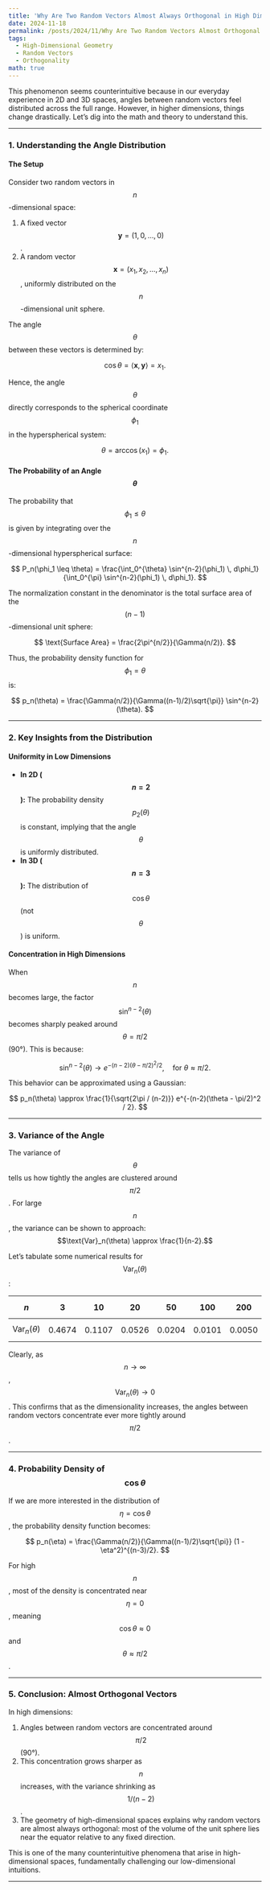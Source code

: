 ```yaml
---
title: 'Why Are Two Random Vectors Almost Always Orthogonal in High Dimensions'
date: 2024-11-18
permalink: /posts/2024/11/Why Are Two Random Vectors Almost Orthogonal in High Dimensions/
tags:
  - High-Dimensional Geometry
  - Random Vectors
  - Orthogonality
math: true
---
```



This phenomenon seems counterintuitive because in our everyday experience in 2D and 3D spaces, angles between random vectors feel distributed across the full range. However, in higher dimensions, things change drastically. Let’s dig into the math and theory to understand this.

---

### 1. **Understanding the Angle Distribution**

#### The Setup
Consider two random vectors in $$n$$-dimensional space:
1. A fixed vector $$\mathbf{y} = (1, 0, \dots, 0)$$.
2. A random vector $$\mathbf{x} = (x_1, x_2, \dots, x_n)$$, uniformly distributed on the $$n$$-dimensional unit sphere.

The angle $$\theta$$ between these vectors is determined by:

$$
\cos\theta = \langle \mathbf{x}, \mathbf{y} \rangle = x_1.
$$

Hence, the angle $$\theta$$ directly corresponds to the spherical coordinate $$\phi_1$$ in the hyperspherical system:

$$
\theta = \arccos(x_1) = \phi_1.
$$

#### The Probability of an Angle $$\theta$$
The probability that $$\phi_1 \leq \theta$$ is given by integrating over the $$n$$-dimensional hyperspherical surface:

$$
P_n(\phi_1 \leq \theta) = \frac{\int_0^{\theta} \sin^{n-2}(\phi_1) \, d\phi_1}{\int_0^{\pi} \sin^{n-2}(\phi_1) \, d\phi_1}.
$$

The normalization constant in the denominator is the total surface area of the $$(n-1)$$-dimensional unit sphere:

$$
\text{Surface Area} = \frac{2\pi^{n/2}}{\Gamma(n/2)}.
$$

Thus, the probability density function for $$\phi_1 = \theta$$ is:

$$
p_n(\theta) = \frac{\Gamma(n/2)}{\Gamma((n-1)/2)\sqrt{\pi}} \sin^{n-2}(\theta).
$$

---

### 2. **Key Insights from the Distribution**

#### Uniformity in Low Dimensions
- **In 2D ($$n = 2$$):** The probability density $$p_2(\theta)$$ is constant, implying that the angle $$\theta$$ is uniformly distributed.
- **In 3D ($$n = 3$$):** The distribution of $$\cos\theta$$ (not $$\theta$$) is uniform.

#### Concentration in High Dimensions
When $$n$$ becomes large, the factor $$\sin^{n-2}(\theta)$$ becomes sharply peaked around $$\theta = \pi/2$$ (90°). This is because:

$$
\sin^{n-2}(\theta) \to e^{-(n-2)(\theta - \pi/2)^2/2}, \quad \text{for } \theta \approx \pi/2.
$$

This behavior can be approximated using a Gaussian:

$$
p_n(\theta) \approx \frac{1}{\sqrt{2\pi / (n-2)}} e^{-(n-2)(\theta - \pi/2)^2 / 2}.
$$

---

### 3. **Variance of the Angle**

The variance of $$\theta$$ tells us how tightly the angles are clustered around $$\pi/2$$. For large $$n$$, the variance can be shown to approach:
$$\text{Var}_n(\theta) \approx \frac{1}{n-2}.$$

Let’s tabulate some numerical results for $$\text{Var}_n(\theta)$$:

| $$n$$   | 3      | 10    | 20     | 50     | 100    | 200    | 1000   |
|---------|--------|--------|--------|--------|--------|--------|--------|
| $$\text{Var}_n(\theta)$$ | 0.4674 | 0.1107 | 0.0526 | 0.0204 | 0.0101 | 0.0050 | 0.0010 |

Clearly, as $$n \to \infty$$, $$\text{Var}_n(\theta) \to 0$$. This confirms that as the dimensionality increases, the angles between random vectors concentrate ever more tightly around $$\pi/2$$.

---

### 4. **Probability Density of $$\cos\theta$$**

If we are more interested in the distribution of $$\eta = \cos\theta$$, the probability density function becomes:

$$
p_n(\eta) = \frac{\Gamma(n/2)}{\Gamma((n-1)/2)\sqrt{\pi}} (1 - \eta^2)^{(n-3)/2}.
$$

For high $$n$$, most of the density is concentrated near $$\eta = 0$$, meaning $$\cos\theta \approx 0$$ and $$\theta \approx \pi/2$$.

---

### 5. **Conclusion: Almost Orthogonal Vectors**

In high dimensions:
1. Angles between random vectors are concentrated around $$\pi/2$$ (90°).
2. This concentration grows sharper as $$n$$ increases, with the variance shrinking as $$1/(n-2)$$.
3. The geometry of high-dimensional spaces explains why random vectors are almost always orthogonal: most of the volume of the unit sphere lies near the equator relative to any fixed direction.

This is one of the many counterintuitive phenomena that arise in high-dimensional spaces, fundamentally challenging our low-dimensional intuitions.

--- 
